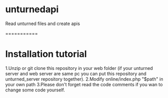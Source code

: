 unturnedapi
===========

Read unturned files and create apis

===========
<h1>Installation tutorial</h1>
1.Unzip or git clone this repository in your web folder (if your unturned server and web server are same pc you can put this repository and unturned_server repository together).
2.Modify online/index.php "$path" in your own path
3.Please don't forget read the code comments if you wan to change some code yourself.
